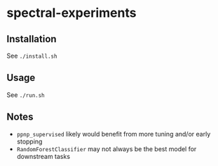 # spectral-experiments

## Installation

See `./install.sh`

## Usage

See `./run.sh`

## Notes

- `ppnp_supervised` likely would benefit from more tuning and/or early stopping
- `RandomForestClassifier` may not always be the best model for downstream tasks